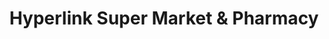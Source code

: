---
title: "Hyperlink Super Market & Pharmacy"
url: /karachi/hyperlink-super-market-and-pharmacy/
shop: supermarket
---
